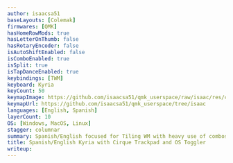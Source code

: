 ```yaml
---
author: isaacsa51
baseLayouts: [Colemak]
firmwares: [QMK]
hasHomeRowMods: true
hasLetterOnThumb: false
hasRotaryEncoder: false
isAutoShiftEnabled: false
isComboEnabled: true
isSplit: true
isTapDanceEnabled: true
keybindings: [TWM]
keyboard: Kyria
keyCount: 50
keymapImage: https://github.com/isaacsa51/qmk_userspace/raw/isaac/res/combined.png
keymapUrl: https://github.com/isaacsa51/qmk_userspace/tree/isaac
languages: [English, Spanish]
layerCount: 10
OS: [Windows, MacOS, Linux]
stagger: columnar
summary: Spanish/English focused for Tiling WM with heavy use of combos for symbols, layer for JetBrain's IDES and OS Switching for tilde usage for the vowels. Featuring TFT Display and a Cirque Trackpad to switch from mouse movements to scroll.
title: Spanish/English Kyria with Cirque Trackpad and OS Toggler
writeup: 
---
```


